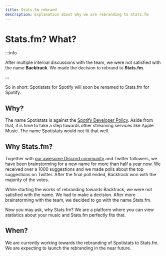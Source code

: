 ```yaml
---
title: Stats.fm rebrand
description: Explanation about why we are rebranding to Stats.fm
---
```


# Stats.fm? What?

:::info

After multiple internal discussions with the team, we were not satisfied with the name **Backtrack**. We made the decision to rebrand to **Stats.fm**.

:::

So in short: Spotistats for Spotify will soon be renamed to Stats.fm for Spotify.

## Why?

The name Spotistats is against the [Spotify Developer Policy](https://developer.spotify.com/policy/#vi-naming-and-branding). Aside from that, it is time to take a step towards other streaming services like Apple Music. The name Spotistats would not fit that well.

## Why Stats.fm?

Together with [our awesome Discord community](https://discord.gg/aV9EtB3) and Twitter followers, we have been brainstorming for a new name for more than half a year now. We received over a 1000 suggestions and we made polls about the top suggestions on Twitter. After the final poll ended, Backtrack won with the majority of the votes.

While starting the works of rebranding towards Backtrack, we were not satisfied with the name. We had to make a decision. After more brainstorming with the team, we decided to go with the name Stats.fm.

Now you may ask, why Stats.fm? We are a platform where you can view statistics about your music and Stats.fm perfectly fits that.

## When?

We are currently working towards the rebranding of Spotistats to Stats.fm. We are expecting to launch the rebranding in the near future.
